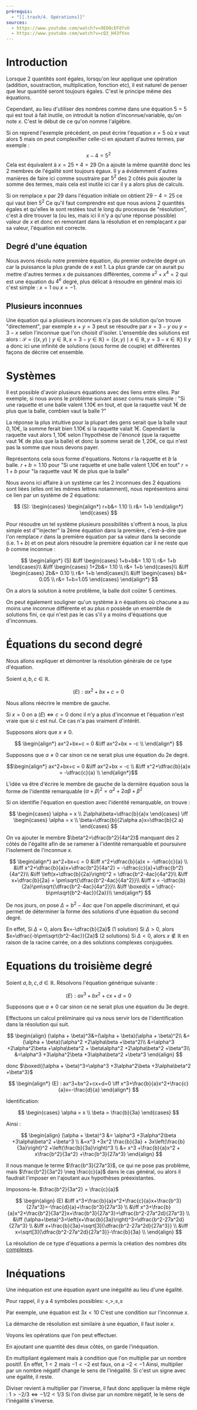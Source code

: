 ```yaml
---
prérequis:
  - "[[.trash/4. Opérations]]"
sources:
  - https://www.youtube.com/watch?v=9EO0cEFdfvU
  - https://www.youtube.com/watch?v=cQ3_H43fVxo
---
```

# Introduction
Lorsque 2 quantités sont égales, lorsqu'on leur applique une opération (addition, soustraction, multiplication, fonction etc), il est naturel de penser que leur quantité seront toujours égales.
C'est le principe même des équations.

Cependant, au lieu d'utiliser des nombres comme dans une équation $5=5$ qui est tout à fait inutile, on introduit la notion d'inconnue/variable, qu'on note $x$. C'est le début de ce qu'on nomme l'algèbre.

Si on reprend l'exemple précédent, on peut écrire l'équation $x=5$ où $x$ vaut alors $5$ mais on peut complexifier celle-ci en ajoutant d'autres termes, par exemple :
$$x-4=5^2$$
Cela est équivalent à $x=25+4=29$
On a ajouté la même quantité donc les 2 membres de l'égalité sont toujours égaux.
Il y a évidemment d'autres manières de faire ici comme soustraire par $5^2$ des 2 côtés puis ajouter la somme des termes, mais cela est inutile ici car il y a alors plus de calculs.

Si on remplace $x$ par $29$ dans l'équation initiale on obtient $29-4=25$ ce qui vaut bien $5^2$
Ce qu'il faut comprendre est que nous avions 2 quantités égales et qu'elles le sont restées tout le long du processus de "résolution", c'est à dire trouver la (ou les, mais ici il n'y a qu'une réponse possible) valeur de $x$ et donc en remontant dans la résolution et en remplaçant $x$ par sa valeur, l'équation est correcte.

## Degré d'une équation
Nous avons résolu notre première équation, du premier ordre/de degré un car la puissance la plus grande de $x$ est $1$. La plus grande car on aurait pu mettre d'autres termes $x$ de puissances différentes, comme $x^2+x^4=2$ qui est une équation du $4^e$ degré, plus délicat à résoudre en général mais ici c'est simple : $x=1$ ou $x=-1$.

## Plusieurs inconnues
Une équation qui a plusieurs inconnues n'a pas de solution qu'on trouve "directement", par exemple
$x+y=3$ peut se résoudre par $x=3-y$ ou $y=3-x$ selon l'inconnue que l'on choisit d'isoler.
L'ensemble des solutions est alors : $\mathcal S=\{(x,y) \mid y\in \mathbb{R}, x=3-y \in \mathbb{R} \}=\{(x,y) \mid x\in \mathbb{R}, y=3-x \in \mathbb{R} \}$
Il y a donc ici une infinité de solutions (sous forme de couple) et différentes façons de décrire cet ensemble.

# Systèmes
Il est possible d'avoir plusieurs équations avec des liens entre elles.
Par exemple, si nous avons le problème suivant assez connu mais simple : 
"Si une raquette et une balle valent 1.10€ en tout, et que la raquette vaut 1€ de plus que la balle, combien vaut la balle ?"

La réponse la plus intuitive pour la plupart des gens serait que la balle vaut $0,10€$, la somme ferait bien $1.10€$ si la raquette valait $1€$.
Cependant la raquette vaut alors $1,10€$ selon l'hypothèse de l'énoncé (que la raquette vaut 1€ de plus que la balle) et donc la somme serait de $1,20€$, ce qui n'est pas la somme que nous devons payer.

Représentons cela sous forme d'équations. Notons $r$ la raquette et $b$ la balle.
$r+b=1.10$ pour "Si une raquette et une balle valent 1,10€ en tout"
$r=1+b$ pour "la raquette vaut 1€ de plus que la balle"

Nous avons ici affaire à un système car les 2 inconnues des 2 équations sont liées (elles ont les mêmes lettres notamment), nous représentons ainsi ce lien par un système de 2 équations:

$$
(S):
\begin{cases}
\begin{align*}
r+b&= 1.10 \\
r&= 1+b
\end{align*}
\end{cases}
$$

Pour résoudre un tel système plusieurs possibilités s'offrent à nous, la plus simple est d'"injecter" la 2ème équation dans la première, c'est-à-dire que l'on remplace $r$ dans la première équation par sa valeur dans la seconde (i.e. $1+b$) et on peut alors résoudre la première équation car il ne reste que $b$ comme inconnue :

$$
\begin{align*}
(S) &\iff
\begin{cases}
1+b+b&= 1.10 \\
r&= 1+b
\end{cases}\\
&\iff
\begin{cases}
1+2b&= 1.10 \\
r&= 1+b
\end{cases}\\
&\iff
\begin{cases}
2b&= 0.10 \\
r&= 1+b
\end{cases}\\
&\iff
\begin{cases}
b&= 0.05 \\
r&= 1+b=1.05
\end{cases}
\end{align*}
$$

On a alors la solution à notre problème, la balle doit coûter $5$ centimes.

On peut également souligner qu'un système à $n$ équations où chacune a au moins une inconnue différente et au plus $n$ possède un ensemble de solutions fini, ce qui n'est pas le cas s'il y a moins d'équations que d'inconnues.

# Équations du second degré
Nous allons expliquer et démontrer la résolution générale de ce type d'équation.

Soient $a,b,c\in \mathbb{R}$.

$$
(E):ax^2+bx+c=0
$$

Nous allons réécrire le membre de gauche.

Si $x=0$ on a $(E) \iff c=0$ donc il n'y a plus d'inconnue et l'équation n'est vraie que si $c$ est nul. Ce cas n'a pas vraiment d'intérêt.

Supposons alors que $x\neq 0$.

$$
\begin{align*}
ax^2+bx+c = 0
&\iff ax^2+bx = -c \\
\end{align*}
$$

Supposons que $a \neq 0$ car sinon ce ne serait plus une équation du 2e degré.

$$\begin{align*}
ax^2+bx+c = 0
&\iff ax^2+bx = -c \\
&\iff x^2+\dfrac{b}{a}x = -\dfrac{c}{a} \\
\end{align*}$$

L'idée va être d'écrire le membre de gauche de la dernière équation sous la forme de l'identité remarquable $(\alpha+\beta)^2=\alpha^2+2\alpha\beta+\beta^2$

Si on identifie l'équation en question avec l'identité remarquable, on trouve :

$$
\begin{cases}
\alpha = x \\
2\alpha\beta=\dfrac{b}{a}x
\end{cases}
\iff
\begin{cases}
\alpha = x \\
\beta=\dfrac{b}{2\alpha a}x=\dfrac{b}{2 a}
\end{cases}
$$

On va ajouter le membre $\beta^2=\dfrac{b^2}{4a^2}$ manquant des 2 côtés de l'égalité afin de se ramener à l'identité remarquable et poursuivre l'isolement de l'inconnue $x$.

$$
\begin{align*}
ax^2+bx+c = 0
&\iff x^2+\dfrac{b}{a}x = -\dfrac{c}{a} \\
&\iff x^2+\dfrac{b}{a}x+\dfrac{b^2}{4a^2} = -\dfrac{c}{a}+\dfrac{b^2}{4a^2}\\
&\iff \left(x+\dfrac{b}{2a}\right)^2 = \dfrac{b^2-4ac}{4a^2}\\
&\iff x+\dfrac{b}{2a} = \pm\sqrt{\dfrac{b^2-4ac}{4a^2}}\\
&\iff x = -\dfrac{b}{2a}\pm\sqrt{\dfrac{b^2-4ac}{4a^2}}\\
&\iff \boxed{x = \dfrac{-b\pm\sqrt{b^2-4ac}}{2a}}\\
\end{align*}
$$

De nos jours, on pose $\Delta=b^2-4ac$ que l'on appelle discriminant, et qui permet de déterminer la forme des solutions d'une équation du second degré.

En effet, 
Si $\Delta=0$, alors $x=-\dfrac{b}{2a}$ (1 solution)
Si $\Delta>0$, alors $x=\dfrac{-b\pm\sqrt{b^2-4ac}}{2a}$ (2 solutions)
Si $\Delta < 0$, alors $x\not\in \mathbb{R}$ en raison de la racine carrée, on a des solutions complexes conjuguées.

# Equations du troisième degré
Soient $a,b,c,d \in \mathbb{R}$.
Résolvons l'équation générique suivante :

$$
(E) : ax^3+bx^2+cx+d=0
$$

Supposons que $a \neq 0$ car sinon ce ne serait plus une équation du 3e degré.

Effectuons un calcul préliminaire qui va nous servir lors de l'identification dans la résolution qui suit.

$$
\begin{align}
(\alpha + \beta)^3&=(\alpha + \beta)(\alpha + \beta)^2\\
&=(\alpha + \beta)(\alpha^2 +2\alpha\beta +\beta^2)\\
&=\alpha^3 +2\alpha^2\beta +\alpha\beta^2 + \beta\alpha^2 +2\alpha\beta^2 +\beta^3\\
&=\alpha^3 +3\alpha^2\beta +3\alpha\beta^2 +\beta^3
\end{align}
$$

donc $\boxed{(\alpha + \beta)^3=\alpha^3 +3\alpha^2\beta +3\alpha\beta^2 +\beta^3}$

$$
\begin{align*}
(E) : ax^3+bx^2+cx+d=0 \iff x^3+\frac{b}{a}x^2+\frac{c}{a}x=-\frac{d}{a}
\end{align*}
$$

Identification:

$$
\begin{cases}
\alpha = x \\
\beta = \frac{b}{3a}
\end{cases}
$$

Ainsi :

$$
\begin{align}
(\alpha + \beta)^3 &= \alpha^3 +3\alpha^2\beta +3\alpha\beta^2 +\beta^3 \\
&=x^3 +3x^2 \frac{b}{3a} + 3x\left(\frac{b}{3a}\right)^2 +\left(\frac{b}{3a}\right)^3 \\
&= x^3 +\frac{b}{a}x^2 + x\frac{b^2}{3a^2} +\frac{b^3}{27a^3}
\end{align}
$$

Il nous manque le terme $\frac{b^3}{27a^3}$, ce qui ne pose pas problème, mais $\frac{b^2}{3a^2} \neq \frac{c}{a}$ dans le cas général, ou alors il faudrait l'imposer en l'ajoutant aux hypothèses préexistantes.

Imposons-le.
$\frac{b^2}{3a^2} = \frac{c}{a}$

$$
\begin{align}
(E) &\iff x^3+\frac{b}{a}x^2+\frac{c}{a}x+\frac{b^3}{27a^3}=-\frac{d}{a}+\frac{b^3}{27a^3} \\
&\iff x^3+\frac{b}{a}x^2+\frac{b^2}{3a^2}x+\frac{b^3}{27a^3}=\dfrac{b^2-27a^2d}{27a^3} \\
&\iff (\alpha+\beta)^3=\left(x+\frac{b}{3a}\right)^3=\dfrac{b^2-27a^2d}{27a^3} \\
&\iff x+\frac{b}{3a}=\sqrt[3]{\dfrac{b^2-27a^2d}{27a^3}} \\
&\iff x=\sqrt[3]{\dfrac{b^2-27a^2d}{27a^3}}-\frac{b}{3a} \\
\end{align}
$$

La résolution de ce type d'équations a permis la création des nombres dits [complexes](9.%20Complexes.md).

# Inéquations
Une inéquation est une équation ayant une inégalité au lieu d'une égalité.

Pour rappel, il y a 4 symboles possibles: $<,>,\leq,\geq$

Par exemple, une équation est $3x<10$
C'est une condition sur l'inconnue $x$.

La démarche de résolution est similaire à une équation, il faut isoler $x$.

Voyons les opérations que l'on peut effectuer.

En ajoutant une quantité des deux côtés, on garde l'inéquation.

En multipliant également mais à condition que l'on multiplie par un nombre positif.
En effet, $1<2$ mais $-1<-2$ est faux, on a $-2<-1$
Ainsi, multiplier par un nombre négatif change le sens de l'inégalité.
Si c'est un signe avec une égalité, il reste.

Diviser revient à multiplier par l'inverse, il faut donc appliquer la même règle :
$1>-2/3 \iff -1/2<1/3$
Si l'on divise par un nombre négatif, le le sens de l'inégalité s'inverse.